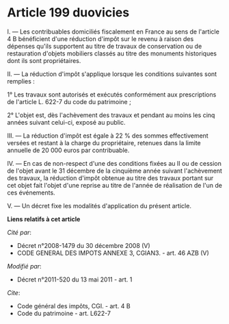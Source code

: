# Article 199 duovicies

I. ― Les contribuables domiciliés fiscalement en France au sens de l'article 4 B bénéficient d'une réduction d'impôt sur le
revenu à raison des dépenses qu'ils supportent au titre de travaux de conservation ou de restauration d'objets mobiliers
classés au titre des monuments historiques dont ils sont propriétaires. 

II. ― La réduction d'impôt s'applique lorsque les conditions suivantes sont remplies : 

1° Les travaux sont autorisés et exécutés conformément aux prescriptions de l'article L. 622-7 du code du patrimoine ; 

2° L'objet est, dès l'achèvement des travaux et pendant au moins les cinq années suivant celui-ci, exposé au public. 

III. ― La réduction d'impôt est égale à 22 % des sommes effectivement versées et restant à la charge du propriétaire,
retenues dans la limite annuelle de 20 000 euros par contribuable. 

IV. ― En cas de non-respect d'une des conditions fixées au II ou de cession de l'objet avant le 31 décembre de la cinquième
année suivant l'achèvement des travaux, la réduction d'impôt obtenue au titre des travaux portant sur cet objet fait l'objet
d'une reprise au titre de l'année de réalisation de l'un de ces événements.

V. ― Un décret fixe les modalités d'application du présent article.

**Liens relatifs à cet article**

_Cité par_:

  - Décret n°2008-1479 du 30 décembre 2008 (V)
  - CODE GENERAL DES IMPOTS ANNEXE 3, CGIAN3. - art. 46 AZB (V)

_Modifié par_:

  - Décret n°2011-520 du 13 mai 2011 - art. 1

_Cite_:

  - Code général des impôts, CGI. - art. 4 B
  - Code du patrimoine - art. L622-7
